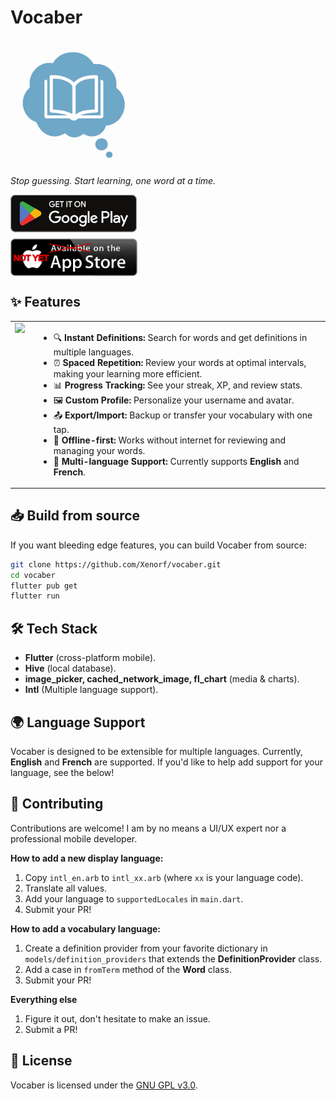 # Vocaber

<p align="left">
  <img src="assets/icon/app_icon.png" alt="Vocaber App Icon" width="200"/>
</p>

*Stop guessing. Start learning, one word at a time.*

<a href="https://play.google.com/store/apps/details?id=fr.xenorf.vocaber">
  <img src="docs/google-play.svg" alt="Get it on Google Play" style="height: 60px; display: block; margin-bottom: 10px;" />
</a>
<a href="https://apps.apple.com/app/id1234567890">
  <img src="docs/app-store-unavailable.svg" alt="App Store Unavailable" style="height: 60px; display: block;" />
</a>


## ✨ Features

<table>
  <tr>
    <td style="vertical-align: top; padding-right: 15px;">
      <img src="docs/demo.gif" width="220" />
    </td>
    <td style="vertical-align: top;">
      <ul>
        <li>🔍 <strong>Instant Definitions:</strong> Search for words and get definitions in multiple languages.</li>
        <li>⏰ <strong>Spaced Repetition:</strong> Review your words at optimal intervals, making your learning more efficient.</li>
        <li>📊 <strong>Progress Tracking:</strong> See your streak, XP, and review stats.</li>
        <li>🖼️ <strong>Custom Profile:</strong> Personalize your username and avatar.</li>
        <li>📤 <strong>Export/Import:</strong> Backup or transfer your vocabulary with one tap.</li>
        <li>🌙 <strong>Offline-first:</strong> Works without internet for reviewing and managing your words.</li>
        <li>🧩 <strong>Multi-language Support:</strong> Currently supports <strong>English</strong> and <strong>French</strong>.</li>
      </ul>
    </td>
  </tr>
</table>

## 📥 Build from source

If you want bleeding edge features, you can build Vocaber from source:

```sh
git clone https://github.com/Xenorf/vocaber.git
cd vocaber
flutter pub get
flutter run
```

## 🛠️ Tech Stack

- **Flutter** (cross-platform mobile).
- **Hive** (local database).
- **image_picker, cached_network_image, fl_chart** (media & charts).
- **Intl** (Multiple language support).

## 🌍 Language Support

Vocaber is designed to be extensible for multiple languages.
Currently, **English** and **French** are supported.
If you'd like to help add support for your language, see the below!

## 🤝 Contributing

Contributions are welcome! I am by no means a UI/UX expert nor a professional mobile developer.

**How to add a new display language:**
1. Copy `intl_en.arb` to `intl_xx.arb` (where `xx` is your language code).
2. Translate all values.
3. Add your language to `supportedLocales` in `main.dart`.
4. Submit your PR!

**How to add a vocabulary language:**
1. Create a definition provider from your favorite dictionary in `models/definition_providers` that extends the **DefinitionProvider** class.
2. Add a case in `fromTerm` method of the **Word** class.
3. Submit your PR!

**Everything else**
1. Figure it out, don't hesitate to make an issue.
2. Submit a PR!

## 📄 License

Vocaber is licensed under the [GNU GPL v3.0](https://www.gnu.org/licenses/gpl-3.0.html).
